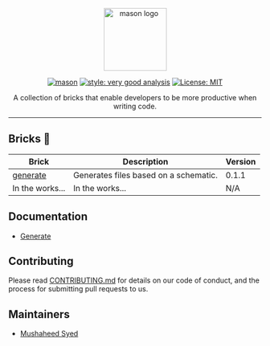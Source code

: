 <p align="center">
<img src="https://raw.githubusercontent.com/felangel/mason/master/assets/mason_full.png" height="125" alt="mason logo" />
</p>

<p align="center">
<a href="https://github.com/felangel/mason/actions"><img src="https://github.com/felangel/mason/workflows/mason/badge.svg" alt="mason"></a>
<a href="https://pub.dev/packages/very_good_analysis"><img src="https://img.shields.io/badge/style-very_good_analysis-B22C89.svg" alt="style: very good analysis"></a>
<a href="https://opensource.org/licenses/MIT"><img src="https://img.shields.io/badge/license-MIT-purple.svg" alt="License: MIT"></a>
</p>

<p align="center">
A collection of bricks that enable developers to be more productive when writing code.
</p>

---

## Bricks 🧱

| Brick                                                          | Description                                                                                                                   | Version |
| -------------------------------------------------------------- | ----------------------------------------------------------------------------------------------------------------------------- | ------- |
| [generate](https://brickhub.dev/bricks/generate)                     | Generates files based on a schematic.      | 0.1.1   |
| In the works...                                                | In the works...                                                                                                               | N/A     |

## Documentation

- [Generate](https://github.com/predatorx7/mason_bricks/tree/main/bricks/generate)

## Contributing

Please read [CONTRIBUTING.md](https://github.com/predatorx7/mason_bricks/tree/main/CONTRIBUTING.md) for details on our code of conduct, and the process for submitting pull requests to us.

## Maintainers

- [Mushaheed Syed](https://github.com/predatorx7)
